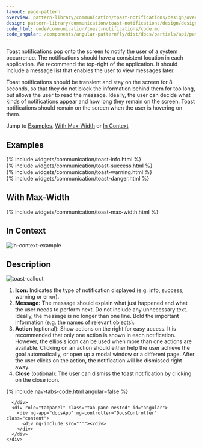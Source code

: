 ```yaml
---
layout: page-pattern
overview: pattern-library/communication/toast-notifications/design/overview.md
design: pattern-library/communication/toast-notifications/design/design.md
code_html: code/communication/toast-notifications/code.md
code_angular: /components/angular-patternfly/dist/docs/partials/api/patternfly.notification.directive.pfInlineNotification.html
---
```


<div class="tab-content">
  <div role="tabpanel" class="tab-pane active" id="overview">
    <p>Toast notifications pop onto the screen to notify the user of a system occurrence. The notifications should have
    a consistent location in each application. We recommend the top-right of the application. It should include a
    message list that enables the user to view messages later.</p>
    <p>Toast notifications should be transient and stay on the screen for 8 seconds, so that they do not block the
    information behind them for too long, but allows the user to read the message. Ideally, the user can decide what
    kinds of notifications appear and how long they remain on the screen. Toast notifications should remain on the
    screen when the user is hovering on them.</p>
    <p>Jump to <a href="#example-overview-1">Examples</a>, <a href="#example-overview-2">With Max-Width</a> or <a href="#example-overview-3">In Context</a></p>
    <h2 id="example-overview-1">Examples</h2>
    <div class="example-pf">
      {% include widgets/communication/toast-info.html %}<br>
      {% include widgets/communication/toast-success.html %}<br>
      {% include widgets/communication/toast-warning.html %}<br>
      {% include widgets/communication/toast-danger.html %}
    </div>
    <h2 id="example-overview-2">With Max-Width</h2>
    <div class="example-pf">
      {% include widgets/communication/toast-max-width.html %}
    </div>
    <h2 id="example-overview-3">In Context</h2>
    <div>
      <img src="{{site.baseurl}}assets/img/example_toast2.png" alt="in-context-example"/>
    </div>
  </div>
  <div role="tabpanel" class="tab-pane" id="design">
    <h2>Description</h2>
    <div class="row">
      <div class="col-md-7 col-lg-5">
        <img src="{{site.baseurl}}assets/img/toast_callout.png" alt="toast-callout"/>
      </div>
      <div class="col-md-5 col-lg-7">
        <ol>
          <li><b>Icon:</b> Indicates the type of notification displayed (e.g. info, success, warning or error).</li>
          <li><b>Message:</b> The message should explain what just happened and what the user needs to perform next. Do not include any unnecessary text. Ideally, the message is no longer than one line. Bold the important information (e.g. the names of relevant objects).</li>
          <li><b>Action</b> (optional): Show actions on the right for easy access. It is recommended that only one action is shown in each notification. However, the ellipsis icon can be used when more than one actions are available. Clicking on an action should either help the user achieve the goal automatically, or open up a modal window or a different page. After the user clicks on the action, the notification will be dismissed right away.</li>
          <li><b>Close</b> (optional): The user can dismiss the toast notification by clicking on the close icon.</li>
        </ol>
      </div>
    </div>
  </div>
  <div role="tabpanel" class="tab-pane" id="code">
    {% include nav-tabs-code.html angular=false %}
    <div class="tab-content">
      <div role="tabpanel" class="tab-pane nested active" id="html-css">

      </div>
      <div role="tabpanel" class="tab-pane nested" id="angular">
        <div ng-app="docsApp" ng-controller="DocsController" class="content">
          <div ng-include src="''"></div>
        </div>
      </div>
    </div>
  </div>
</div>
